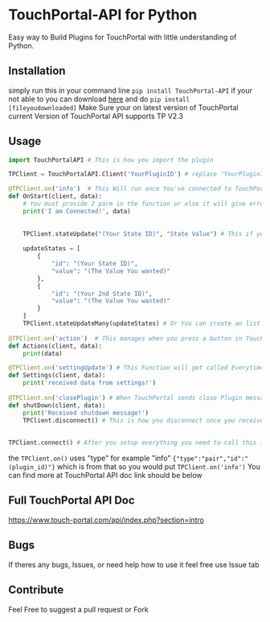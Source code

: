 # TouchPortal-API for Python
Easy way to Build Plugins for TouchPortal with little understanding of Python.

## Installation
simply run this in your command line `pip install TouchPortal-API` if your not able to you can download [here](https://pypi.org/project/TouchPortal-API/#files) and do `pip install [fileyoudownloaded]`
Make Sure your on latest version of TouchPortal current Version of TouchPortal API supports TP V2.3

## Usage
```python
import TouchPortalAPI # This is how you import the plugin

TPClient = TouchPortalAPI.Client('YourPluginID') # replace "YourPluginID" with your own Pluginid in your entry.tp

@TPClient.on('info')  # This Will run once You've connected to TouchPortal
def OnStart(client, data):
    # You must provide 2 parm in the function or else it will give error 
    print('I am Connected!', data)
    
    
    TPClient.stateUpdate("(Your State ID)", "State Value") # This if you want to update a dymic states in TouchPortal
    
    updateStates = [
        {
            "id": "(Your State ID)",
            "value": "(The Value You wanted)"
        },
        {
            "id": "(Your 2nd State ID)",
            "value": "(The Value You wanted)"
        }
    ]
    TPClient.stateUpdateMany(updateStates) # Or You can create an list with however many state you want and use this function to send them all
    
@TPClient.on('action')  # This manages when you press a button in TouchPortal it will send here in json format
def Actions(client, data):
    print(data)

@TPClient.on('settingUpdate') # This Function will get called Everytime when someone changes something in your plugin settings
def Settings(client, data):
    print('received data from settings!')
    
@TPClient.on('closePlugin') # When TouchPortal sends close Plugin message it will run this function
def shutDown(client, data):
    print('Received shutdown message!')
    TPClient.disconnect() # This is how you disconnect once you received the closePlugin message
    
    
TPClient.connect() # After you setup everything you need to call this in order to connect to TouchPortal

```
the `TPClient.on()` uses "type" for example "info" `{"type":"pair","id":"(plugin_id)"}` which is from that so you would put `TPClient.on('info')`
You can find more at TouchPortal API doc link should be below

## Full TouchPortal API Doc
https://www.touch-portal.com/api/index.php?section=intro

## Bugs
If theres any bugs, Issues, or need help how to use it feel free use Issue tab

## Contribute
Feel Free to suggest a pull request or Fork
